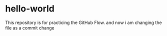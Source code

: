 # hello-world
This repository is for practicing the GitHub Flow.
and now i am changing the file as a commit change
